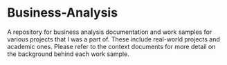 # Business-Analysis
A repository for business analysis documentation and work samples for various projects that I was a part of. These include real-world projects and academic ones. Please refer to the context documents for more detail on the background behind each work sample. 
